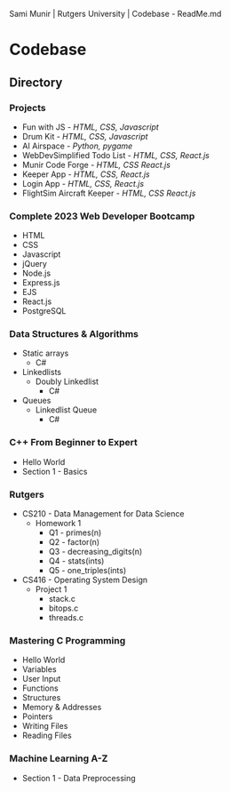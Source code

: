 Sami Munir | Rutgers University | Codebase - ReadMe.md
# Codebase
## Directory
### Projects
* Fun with JS - *HTML, CSS, Javascript*
* Drum Kit - *HTML, CSS, Javascript*
* AI Airspace - *Python, pygame*
* WebDevSimplified Todo List - *HTML, CSS, React.js*
* Munir Code Forge - *HTML, CSS React.js*
* Keeper App - *HTML, CSS, React.js*
* Login App - *HTML, CSS, React.js*
* FlightSim Aircraft Keeper - *HTML, CSS React.js*
### Complete 2023 Web Developer Bootcamp
* HTML
* CSS
* Javascript
* jQuery
* Node.js
* Express.js
* EJS
* React.js
* PostgreSQL
### Data Structures & Algorithms
* Static arrays
    * C#
* Linkedlists
    * Doubly Linkedlist
        * C#
* Queues
    * Linkedlist Queue
        * C#
### C++ From Beginner to Expert
* Hello World
* Section 1 - Basics
### Rutgers
* CS210 - Data Management for Data Science
    * Homework 1
        * Q1 - primes(n)
        * Q2 - factor(n)
        * Q3 - decreasing_digits(n)
        * Q4 - stats(ints)
        * Q5 - one_triples(ints)
* CS416 - Operating System Design
    * Project 1
        * stack.c
        * bitops.c
        * threads.c
### Mastering C Programming
* Hello World
* Variables
* User Input
* Functions
* Structures
* Memory & Addresses
* Pointers
* Writing Files
* Reading Files
### Machine Learning A-Z
* Section 1 - Data Preprocessing